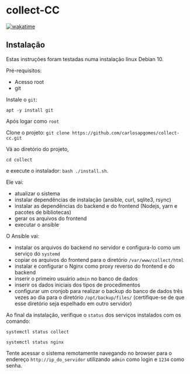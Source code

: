 # collect-CC

[![wakatime](https://wakatime.com/badge/github/carlosapgomes/collect.svg)](https://wakatime.com/badge/github/carlosapgomes/collect)

## Instalação

Estas instruções foram testadas numa instalação linux Debian 10.

Pré-requisitos:

- Acesso root
- git

Instale o `git`:

`apt -y install git`

Após logar como `root`

Clone o projeto:
`git clone https://github.com/carlosapgomes/collect-cc.git`

Vá ao diretório do projeto,

`cd collect`

e execute o instalador:
 `bash ./install.sh`.

Ele vai:

- atualizar o sistema
- instalar dependências de instalação (ansible, curl, sqlite3, rsync)
- instalar as dependências do backend e do frontend (Nodejs, yarn
  e pacotes de bibliotecas)
- gerar os arquivos do frontend
- executar o ansible

O Ansible vai:

- instalar os arquivos do backend no servidor e configura-lo
  como um serviço do `systemd`
- copiar os arquivos do frontend para o diretório `/var/www/collect/html`
- instalar e configurar o Nginx como proxy reverso do frontend e do backend
- inserir o primeiro usuário `admin` no banco de dados
- inserir os dados iniciais dos tipos de procedimentos
- configurar um cronjob para realizar o backup do banco de dados três vezes
  ao dia para o diretório `/opt/backup/files/` (certifique-se de que esse
  diretório seja espelhado em outro servidor)

Ao final da instalação, verifique o `status` dos serviços instalados com os
comando:

`systemctl status collect`

`systemctl status nginx`

Tente acessar o sistema remotamente navegando no browser para o endereço
`http://ip_do_servidor` utilizando `admin` como login e `1234` como senha.
